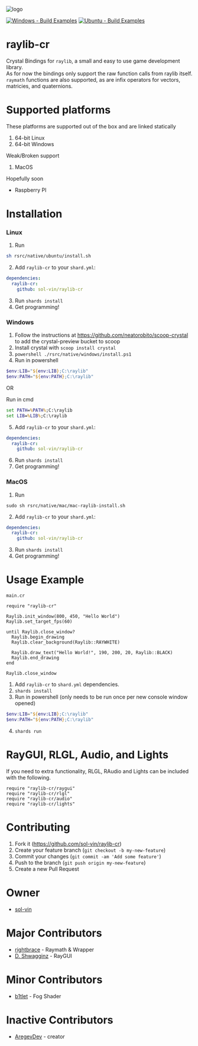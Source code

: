 ![logo](logo/raylib-cr_256x256.png)

[![Windows - Build Examples](https://github.com/sol-vin/raylib-cr/actions/workflows/windows-build.yml/badge.svg)](https://github.com/sol-vin/raylib-cr/actions/workflows/windows-build.yml)
[![Ubuntu - Build Examples](https://github.com/sol-vin/raylib-cr/actions/workflows/ubuntu-build.yml/badge.svg)](https://github.com/sol-vin/raylib-cr/actions/workflows/ubuntu-build.yml)

# raylib-cr

Crystal Bindings for `raylib`, a small and easy to use game development library.  
As for now the bindings only support the raw function calls from raylib itself.
`raymath` functions are also supported, as are infix operators for vectors,
matricies, and quaternions.
# Supported platforms

These platforms are supported out of the box and are linked statically
1. 64-bit Linux
2. 64-bit Windows

Weak/Broken support
1. MacOS

Hopefully soon  
 - Raspberry PI

# Installation

### Linux
1. Run
```sh
sh rsrc/native/ubuntu/install.sh
```
2. Add `raylib-cr` to your `shard.yml`:
```yml
dependencies:
  raylib-cr:
    github: sol-vin/raylib-cr
```
3. Run `shards install`
4. Get programming!

### Windows

1. Follow the instructions at https://github.com/neatorobito/scoop-crystal to add the crystal-preview bucket to scoop
2. Install crystal with `scoop install crystal`
3. `powershell ./rsrc/native/windows/install.ps1`
4. Run in powershell
```powershell
$env:LIB="${env:LIB};C:\raylib"
$env:PATH="${env:PATH};C:\raylib"
```

OR

Run in cmd
```cmd
set PATH=%PATH%;C:\raylib
set LIB=%LIB%;C:\raylib
```
5. Add `raylib-cr` to your `shard.yml`:
```yml
dependencies:
  raylib-cr:
    github: sol-vin/raylib-cr
```
6. Run `shards install`
7. Get programming!

### MacOS
1. Run
```
sudo sh rsrc/native/mac/mac-raylib-install.sh
```
2. Add `raylib-cr` to your `shard.yml`:
```yml
dependencies:
  raylib-cr:
    github: sol-vin/raylib-cr
```
3. Run `shards install`
4. Get programming!

# Usage Example

`main.cr`

```crystal
require "raylib-cr"

Raylib.init_window(800, 450, "Hello World")
Raylib.set_target_fps(60)

until Raylib.close_window?
  Raylib.begin_drawing
  Raylib.clear_background(Raylib::RAYWHITE)
  
  Raylib.draw_text("Hello World!", 190, 200, 20, Raylib::BLACK)
  Raylib.end_drawing
end

Raylib.close_window
```
 1. Add `raylib-cr` to `shard.yml` dependencies.
 2. `shards install`
 3. Run in powershell (only needs to be run once per new console window opened)
```powershell
$env:LIB="${env:LIB};C:\raylib"
$env:PATH="${env:PATH};C:\raylib"
```
 4. `shards run`

# RayGUI, RLGL, Audio, and Lights
If you need to extra functionality, RLGL, RAudio and Lights can be included with the following.
```crystal
require "raylib-cr/raygui"
require "raylib-cr/rlgl"
require "raylib-cr/audio"
require "raylib-cr/lights"
```
# Contributing

1. Fork it (https://github.com/sol-vin/raylib-cr)
2. Create your feature branch (`git checkout -b my-new-feature`)
3. Commit your changes (`git commit -am 'Add some feature'`)
4. Push to the branch (`git push origin my-new-feature`)
5. Create a new Pull Request

# Owner
- [sol-vin](https://github.com/sol-vin)

# Major Contributors
- [rightbrace](https://github.com/b1tlet) - Raymath & Wrapper
- [D. Shwagginz](https://github.com/D-Shwagginz) - RayGUI
# Minor Contributors
- [b1tlet](https://github.com/b1tlet) - Fog Shader

# Inactive Contributors
- [AregevDev](https://github.com/AregevDev) - creator
